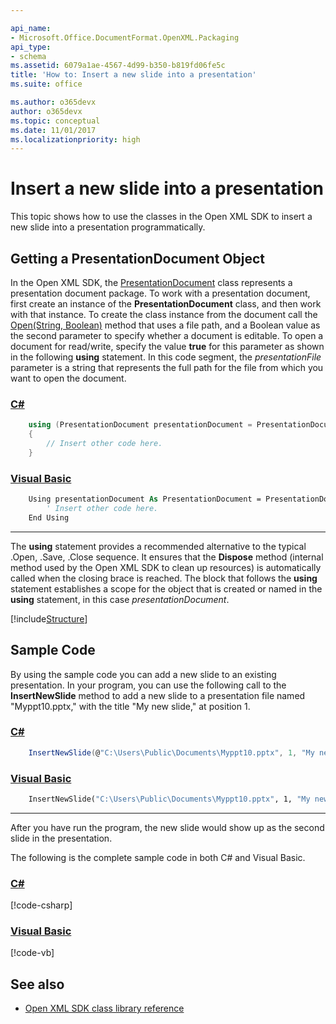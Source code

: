 ```yaml
---

api_name:
- Microsoft.Office.DocumentFormat.OpenXML.Packaging
api_type:
- schema
ms.assetid: 6079a1ae-4567-4d99-b350-b819fd06fe5c
title: 'How to: Insert a new slide into a presentation'
ms.suite: office

ms.author: o365devx
author: o365devx
ms.topic: conceptual
ms.date: 11/01/2017
ms.localizationpriority: high
---
```

# Insert a new slide into a presentation

This topic shows how to use the classes in the Open XML SDK to
insert a new slide into a presentation programmatically.



## Getting a PresentationDocument Object

In the Open XML SDK, the [PresentationDocument](/dotnet/api/documentformat.openxml.packaging.presentationdocument) class represents a
presentation document package. To work with a presentation document,
first create an instance of the **PresentationDocument** class, and then work with
that instance. To create the class instance from the document call the [Open(String, Boolean)](/dotnet/api/documentformat.openxml.packaging.presentationdocument.open) method that uses a
file path, and a Boolean value as the second parameter to specify
whether a document is editable. To open a document for read/write,
specify the value **true** for this parameter
as shown in the following **using** statement.
In this code segment, the *presentationFile* parameter is a string that
represents the full path for the file from which you want to open the
document.

### [C#](#tab/cs-0)
```csharp
    using (PresentationDocument presentationDocument = PresentationDocument.Open(presentationFile, true))
    {
        // Insert other code here.
    }
```

### [Visual Basic](#tab/vb-0)
```vb
    Using presentationDocument As PresentationDocument = PresentationDocument.Open(presentationFile, True)
        ' Insert other code here.
    End Using
```
***


The **using** statement provides a recommended
alternative to the typical .Open, .Save, .Close sequence. It ensures
that the **Dispose** method (internal method
used by the Open XML SDK to clean up resources) is automatically called
when the closing brace is reached. The block that follows the **using** statement establishes a scope for the
object that is created or named in the **using** statement, in this case
*presentationDocument*.

[!include[Structure](../includes/presentation/structure.md)]

## Sample Code

By using the sample code you can add a new slide to an existing
presentation. In your program, you can use the following call to the
**InsertNewSlide** method to add a new slide to
a presentation file named "Myppt10.pptx," with the title "My new slide,"
at position 1.

### [C#](#tab/cs-1)
```csharp
    InsertNewSlide(@"C:\Users\Public\Documents\Myppt10.pptx", 1, "My new slide");
```

### [Visual Basic](#tab/vb-1)
```vb
    InsertNewSlide("C:\Users\Public\Documents\Myppt10.pptx", 1, "My new slide")
```
***


After you have run the program, the new slide would show up as the
second slide in the presentation.

The following is the complete sample code in both C\# and Visual Basic.

### [C#](#tab/cs)
[!code-csharp[](../../samples/presentation/insert_a_new_slideto/cs/Program.cs)]

### [Visual Basic](#tab/vb)
[!code-vb[](../../samples/presentation/insert_a_new_slideto/vb/Program.vb)]

## See also



- [Open XML SDK class library reference](/office/open-xml/open-xml-sdk)
